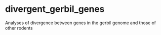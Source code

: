 # divergent_gerbil_genes
Analyses of divergence between genes in the gerbil genome and those of other rodents

